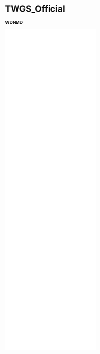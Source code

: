 # TWGS_Official
**WDNMD**<br>
<iframe src="//player.bilibili.com/player.html?aid=84306604&bvid=BV127411v78D&cid=144210149&page=1" scrolling="no" border="0" frameborder="no" framespacing="0" allowfullscreen="true"> </iframe>
<iframe src="//player.bilibili.com/player.html?aid=49330021&bvid=BV11b411L7mg&cid=124264978&page=2" scrolling="no" border="0" frameborder="no" framespacing="0" allowfullscreen="true"> </iframe>
<iframe src="//player.bilibili.com/player.html?aid=92963389&bvid=BV1zE411E7wC&cid=158711503&page=1" scrolling="no" border="0" frameborder="no" framespacing="0" allowfullscreen="true"> </iframe>
<iframe src="//player.bilibili.com/player.html?aid=370410121&bvid=BV1rZ4y1W7qE&cid=183242759&page=1" scrolling="no" border="0" frameborder="no" framespacing="0" allowfullscreen="true"> </iframe>
<iframe src="//player.bilibili.com/player.html?aid=93298364&bvid=BV1BE41177QW&cid=159289141&page=1" scrolling="no" border="0" frameborder="no" framespacing="0" allowfullscreen="true"> </iframe>
<iframe src="//player.bilibili.com/player.html?aid=80856554&bvid=BV12J411Y7jV&cid=138438684&page=1" scrolling="no" border="0" frameborder="no" framespacing="0" allowfullscreen="true"> </iframe>
<iframe src="//player.bilibili.com/player.html?aid=1788646&bvid=BV1wx411N7Cx&cid=2745903&page=1" scrolling="no" border="0" frameborder="no" framespacing="0" allowfullscreen="true"> </iframe>